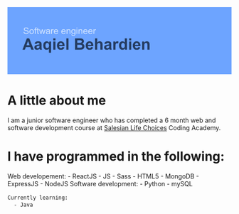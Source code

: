 ![Header](https://github.com/xjr007/xjr007/blob/master/header.png)

# A little about me

  I am a junior software engineer who has completed a 6 month web and software development course at [Salesian Life Choices](https://www.lifechoices.co.za/academy/coding) Coding Academy.
  
  # I have programmed in the following:
   Web developement:
    - ReactJS
    - JS
    - Sass
    - HTML5
    - MongoDB
    - ExpressJS
    - NodeJS
   Software development:
    - Python
    - mySQL
    
    Currently learning:
      - Java

   <!--
![](https://simpleicons.org/icons/html5.svg | width=50)
-->
    




<!--
**xjr007/xjr007** is a ✨ _special_ ✨ repository because its `README.md` (this file) appears on your GitHub profile.

Here are some ideas to get you started:

- 🔭 I’m currently working on ...
- 🌱 I’m currently learning ...
- 👯 I’m looking to collaborate on ...
- 🤔 I’m looking for help with ...
- 💬 Ask me about ...
- 📫 How to reach me: ...
- 😄 Pronouns: ...
- ⚡ Fun fact: ...
-->
